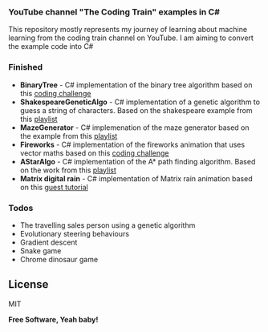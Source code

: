 ### YouTube channel "The Coding Train" examples in C#

This repository mostly represents my journey of learning about machine learning from the coding train channel on YouTube. I am aiming to convert the example code into C#

### Finished

* **BinaryTree** - C# implementation of the binary tree algorithm based on this [coding challenge](https://www.youtube.com/watch?v=ZNH0MuQ51m4)
* **ShakespeareGeneticAlgo** - C# implementation of a genetic algorithm to guess a string of characters. Based on the shakespeare example from this [playlist](https://www.youtube.com/playlist?list=PLRqwX-V7Uu6bw4n02JP28QDuUdNi3EXxJ)
* **MazeGenerator** - C# implemenation of the maze generator based on the example from this [playlist](https://www.youtube.com/playlist?list=PLRqwX-V7Uu6bePNiZLnglXUp2LXIjlCdb)
* **Fireworks** - C# implementation of the fireworks animation that uses vector maths based on this [coding challenge](https://www.youtube.com/watch?v=CKeyIbT3vXI)
* **AStarAlgo** - C# implementation of the A\* path finding algorithm. Based on the work from this [playlist](https://www.youtube.com/watch?v=Vc5fIuYk3Bw&list=PLRqwX-V7Uu6bePNiZLnglXUp2LXIjlCdb)
* **Matrix digital rain** - C# implementation of Matrix rain animation  based on this [guest tutorial](https://www.youtube.com/watch?v=S1TQCi9axzg)


### Todos

* The travelling sales person using a genetic algorithm
* Evolutionary steering behaviours
* Gradient descent
* Snake game
* Chrome dinosaur game

License
----

MIT


**Free Software, Yeah baby!**
